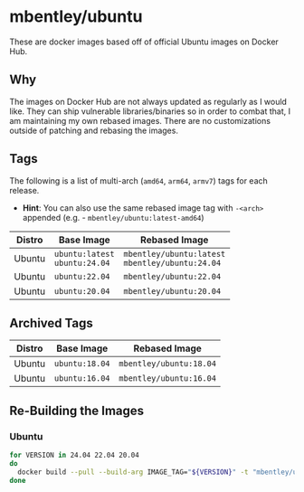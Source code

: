 # mbentley/ubuntu

These are docker images based off of official Ubuntu images on Docker Hub.

## Why

The images on Docker Hub are not always updated as regularly as I would like.  They can ship vulnerable libraries/binaries so in order to combat that, I am maintaining my own rebased images.  There are no customizations outside of patching and rebasing the images.

## Tags

The following is a list of multi-arch (`amd64`, `arm64`, `armv7`) tags for each release.

* __Hint__: You can also use the same rebased image tag with `-<arch>` appended (e.g. - `mbentley/ubuntu:latest-amd64`)

| Distro | Base Image | Rebased Image |
| ------ | ---------- | ------------- |
| Ubuntu | `ubuntu:latest`<br>`ubuntu:24.04` | `mbentley/ubuntu:latest`<br>`mbentley/ubuntu:24.04` |
| Ubuntu | `ubuntu:22.04` | `mbentley/ubuntu:22.04` |
| Ubuntu | `ubuntu:20.04` | `mbentley/ubuntu:20.04` |

## Archived Tags

| Distro | Base Image | Rebased Image |
| ------ | ---------- | ------------- |
| Ubuntu | `ubuntu:18.04` | `mbentley/ubuntu:18.04` |
| Ubuntu | `ubuntu:16.04` | `mbentley/ubuntu:16.04` |

## Re-Building the Images

### Ubuntu

``` bash
for VERSION in 24.04 22.04 20.04
do
  docker build --pull --build-arg IMAGE_TAG="${VERSION}" -t "mbentley/ubuntu:${VERSION}" -f Dockerfile.ubuntu .
done
```
